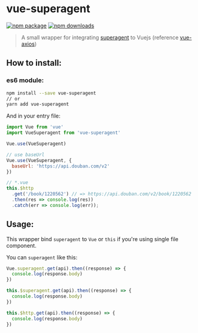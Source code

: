 # vue-superagent
[![npm package](https://img.shields.io/npm/v/vue-superagent.svg)](https://npmjs.org/package/vue-superagent)
[![npm downloads](http://img.shields.io/npm/dm/vue-superagent.svg)](https://npmjs.org/package/vue-superagent)

> A small wrapper for integrating [superagent](https://github.com/visionmedia/superagent) to Vuejs
 (reference [vue-axios](https://github.com/imcvampire/vue-axios))

## How to install:
### es6 module:
``` bash
npm install --save vue-superagent
// or
yarn add vue-superagent
```

And in your entry file:
``` javascript
import Vue from 'vue'
import VueSuperagent from 'vue-superagent'

Vue.use(VueSuperagent)
```

``` javascript
// use baseUrl
Vue.use(VueSuperagent, {
  baseUrl: 'https://api.douban.com/v2'
})

// *.vue
this.$http
  .get('/book/1220562') // => https://api.douban.com/v2/book/1220562
  .then(res => console.log(res))
  .catch(err => console.log(err));
```

## Usage:
This wrapper bind `superagent` to `Vue` or `this` if you're using single file component.

You can `superagent` like this:
``` javascript
Vue.superagent.get(api).then((response) => {
  console.log(response.body)
})

this.$superagent.get(api).then((response) => {
  console.log(response.body)
})

this.$http.get(api).then((response) => {
  console.log(response.body)
})
```
